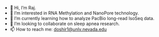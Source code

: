 - 👋 Hi, I’m Raj.
- 👀 I’m interested in RNA Methylation and NanoPore technology.
- 🌱 I’m currently learning how to analyze PacBio long-read IsoSeq data. 
- 💞️ I’m looking to collaborate on sleep apnea research. 
- 📫 How to reach me: doshir1@unlv.nevada.edu

<!---
doshirLV/doshirLV is a ✨ special ✨ repository because its `README.md` (this file) appears on your GitHub profile.
You can click the Preview link to take a look at your changes.
--->
